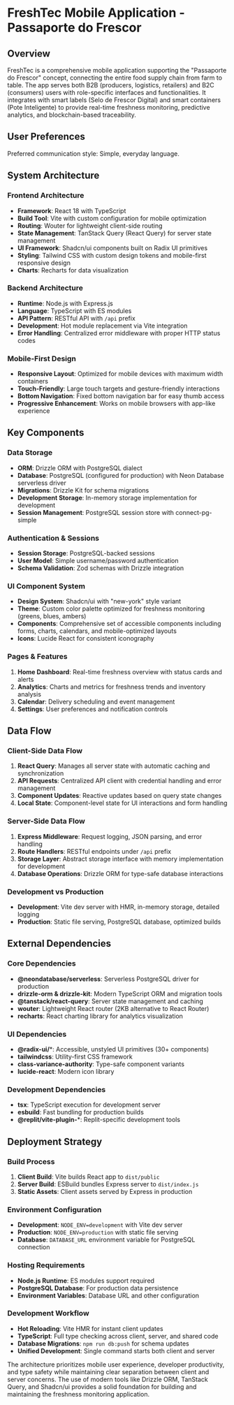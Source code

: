 # FreshTec Mobile Application - Passaporte do Frescor

## Overview

FreshTec is a comprehensive mobile application supporting the "Passaporte do Frescor" concept, connecting the entire food supply chain from farm to table. The app serves both B2B (producers, logistics, retailers) and B2C (consumers) users with role-specific interfaces and functionalities. It integrates with smart labels (Selo de Frescor Digital) and smart containers (Pote Inteligente) to provide real-time freshness monitoring, predictive analytics, and blockchain-based traceability.

## User Preferences

Preferred communication style: Simple, everyday language.

## System Architecture

### Frontend Architecture
- **Framework**: React 18 with TypeScript
- **Build Tool**: Vite with custom configuration for mobile optimization
- **Routing**: Wouter for lightweight client-side routing
- **State Management**: TanStack Query (React Query) for server state management
- **UI Framework**: Shadcn/ui components built on Radix UI primitives
- **Styling**: Tailwind CSS with custom design tokens and mobile-first responsive design
- **Charts**: Recharts for data visualization

### Backend Architecture
- **Runtime**: Node.js with Express.js
- **Language**: TypeScript with ES modules
- **API Pattern**: RESTful API with `/api` prefix
- **Development**: Hot module replacement via Vite integration
- **Error Handling**: Centralized error middleware with proper HTTP status codes

### Mobile-First Design
- **Responsive Layout**: Optimized for mobile devices with maximum width containers
- **Touch-Friendly**: Large touch targets and gesture-friendly interactions
- **Bottom Navigation**: Fixed bottom navigation bar for easy thumb access
- **Progressive Enhancement**: Works on mobile browsers with app-like experience

## Key Components

### Data Storage
- **ORM**: Drizzle ORM with PostgreSQL dialect
- **Database**: PostgreSQL (configured for production) with Neon Database serverless driver
- **Migrations**: Drizzle Kit for schema migrations
- **Development Storage**: In-memory storage implementation for development
- **Session Management**: PostgreSQL session store with connect-pg-simple

### Authentication & Sessions
- **Session Storage**: PostgreSQL-backed sessions
- **User Model**: Simple username/password authentication
- **Schema Validation**: Zod schemas with Drizzle integration

### UI Component System
- **Design System**: Shadcn/ui with "new-york" style variant
- **Theme**: Custom color palette optimized for freshness monitoring (greens, blues, ambers)
- **Components**: Comprehensive set of accessible components including forms, charts, calendars, and mobile-optimized layouts
- **Icons**: Lucide React for consistent iconography

### Pages & Features
1. **Home Dashboard**: Real-time freshness overview with status cards and alerts
2. **Analytics**: Charts and metrics for freshness trends and inventory analysis
3. **Calendar**: Delivery scheduling and event management
4. **Settings**: User preferences and notification controls

## Data Flow

### Client-Side Data Flow
1. **React Query**: Manages all server state with automatic caching and synchronization
2. **API Requests**: Centralized API client with credential handling and error management
3. **Component Updates**: Reactive updates based on query state changes
4. **Local State**: Component-level state for UI interactions and form handling

### Server-Side Data Flow
1. **Express Middleware**: Request logging, JSON parsing, and error handling
2. **Route Handlers**: RESTful endpoints under `/api` prefix
3. **Storage Layer**: Abstract storage interface with memory implementation for development
4. **Database Operations**: Drizzle ORM for type-safe database interactions

### Development vs Production
- **Development**: Vite dev server with HMR, in-memory storage, detailed logging
- **Production**: Static file serving, PostgreSQL database, optimized builds

## External Dependencies

### Core Dependencies
- **@neondatabase/serverless**: Serverless PostgreSQL driver for production
- **drizzle-orm & drizzle-kit**: Modern TypeScript ORM and migration tools
- **@tanstack/react-query**: Server state management and caching
- **wouter**: Lightweight React router (2KB alternative to React Router)
- **recharts**: React charting library for analytics visualization

### UI Dependencies
- **@radix-ui/***: Accessible, unstyled UI primitives (30+ components)
- **tailwindcss**: Utility-first CSS framework
- **class-variance-authority**: Type-safe component variants
- **lucide-react**: Modern icon library

### Development Dependencies
- **tsx**: TypeScript execution for development server
- **esbuild**: Fast bundling for production builds
- **@replit/vite-plugin-***: Replit-specific development tools

## Deployment Strategy

### Build Process
1. **Client Build**: Vite builds React app to `dist/public`
2. **Server Build**: ESBuild bundles Express server to `dist/index.js`
3. **Static Assets**: Client assets served by Express in production

### Environment Configuration
- **Development**: `NODE_ENV=development` with Vite dev server
- **Production**: `NODE_ENV=production` with static file serving
- **Database**: `DATABASE_URL` environment variable for PostgreSQL connection

### Hosting Requirements
- **Node.js Runtime**: ES modules support required
- **PostgreSQL Database**: For production data persistence
- **Environment Variables**: Database URL and other configuration

### Development Workflow
- **Hot Reloading**: Vite HMR for instant client updates
- **TypeScript**: Full type checking across client, server, and shared code
- **Database Migrations**: `npm run db:push` for schema updates
- **Unified Development**: Single command starts both client and server

The architecture prioritizes mobile user experience, developer productivity, and type safety while maintaining clear separation between client and server concerns. The use of modern tools like Drizzle ORM, TanStack Query, and Shadcn/ui provides a solid foundation for building and maintaining the freshness monitoring application.